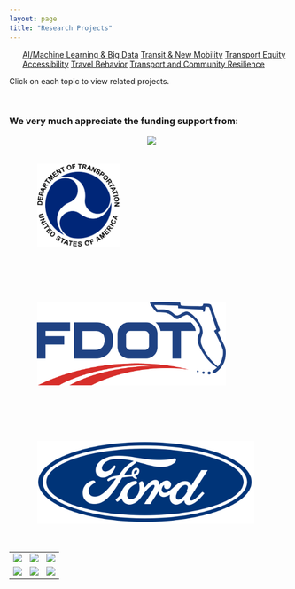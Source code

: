 ```yaml
---
layout: page
title: "Research Projects"
---
```


<article>
<nav>
  <ul>
    <a href="{{site.baseurl}}/aibigdata/" class="{% if page.url contains 'aibigdata' %}current{% endif %}">AI/Machine Learning & Big Data</a>
    <a href="{{site.baseurl}}/transitnewmobility/" class="{% if page.url contains 'transitnewmobility' %}current{% endif %}">Transit & New Mobility</a>
    <a href="{{site.baseurl}}/equity/" class="{% if page.url contains 'equity' %}current{% endif %}">Transport Equity</a>
    <a href="{{site.baseurl}}/accessibility/" class="{% if page.url contains 'accessibility' %}current{% endif %}">Accessibility</a>
    <a href="{{site.baseurl}}/travelbehavior/" class="{% if page.url contains 'travelbehavior' %}current{% endif %}">Travel Behavior</a>
    <a href="{{site.baseurl}}/resilience/" class="{% if page.url contains 'resilience' %}current{% endif %}">Transport and Community Resilience</a>
  </ul>
</nav>
   <p tyle="font-size:120%;">Click on each topic to view related projects. </p>
</article>

&nbsp; 

### We very much appreciate the funding support from:
<img src=”https://github.com/jacobyan0/jacobyan0.github.io/raw/master/images/Other/usdot.png” width="250"> 

<img align="left" height="150" src="https://github.com/jacobyan0/jacobyan0.github.io/raw/master/images/Other/usdot.png" style="vertical-align:middle;margin: 50px 50px"> 
<img align="left" height="150" src="https://github.com/jacobyan0/jacobyan0.github.io/raw/master/images/Other/fdot.png" style="vertical-align:middle;margin: 50px 50px"> 
<img align="left" height="150" src="https://github.com/jacobyan0/jacobyan0.github.io/raw/master/images/Other/Ford.png" style="vertical-align:middle;margin: 50px 50px"> 


<table>
  <tr>
      <td> <img src=”https://github.com/jacobyan0/jacobyan0.github.io/raw/master/images/Other/usdot.png” width="250"> </td>
      <td> <img src=”https://github.com/jacobyan0/jacobyan0.github.io/raw/master/images/Other/fdot.png” width="250"> </td>
      <td> <img src=”https://github.com/jacobyan0/jacobyan0.github.io/raw/master/images/Other/Ford.png” width="250"> </td>
  </tr>
  <tr>
      <td> <img src=”https://github.com/jacobyan0/jacobyan0.github.io/raw/master/images/Other/Poverty%20Solutions.jpg” width="250"> </td>
      <td> <img src=”https://github.com/jacobyan0/jacobyan0.github.io/raw/master/images/Other/fta.jpg” width="250"> </td>
      <td> <img src=”https://github.com/jacobyan0/jacobyan0.github.io/raw/master/images/Other/NHC.png” width="250"> </td>
  </tr>
</table>
